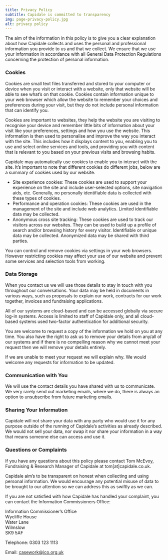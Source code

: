 ```yaml
---
title: Privacy Policy
subtitle: Capidale is committed to transparency
img: page-privacy-policy.jpg
alt: privacy policy
---
```


The aim of the information in this policy is to give you a clear explanation about how Capidale collects and uses the personal and professional information you provide to us and that we collect. We ensure that we use your information in accordance with all General Data Protection Regulations concerning the protection of personal information.

### Cookies

Cookies are small text files transferred and stored to your computer or device when you visit or interact with a website, only that website will be able to see what’s on that cookie. Cookies contain information unique to your web browser which allow the website to remember your choices and preferences during your visit, but they do
not include personal information that can identify you.

Cookies are important to websites, they help the website you are visiting to recognise your device and remember little bits of information about your visit like your preferences, settings and how you use the website. This information is then used to personalise and improve the way you interact with the site. This includes how it displays content to you, enabling you to use and select online services and tools, and providing you with content that is relevant to you based on your previous visits and browsing habits.

Capidale may automatically use cookies to enable you to interact with the site. It’s important to note that different cookies do different jobs, below are a summary of cookies used by our website.

- Site experience cookies: These cookies are used to support your experience on the site and include user-selected options, site navigation aids, etc. Generally, no personally identifiable data is collected with these types of cookies.
- Performance and operation cookies: These cookies are used in the management of the site and include web analytics. Limited identifiable data may be collected.
- Anonymous cross site tracking: These cookies are used to track our visitors across our websites. They can be used to build up a profile of search and/or browsing history for every visitor. Identifiable or unique data may be collected. Anonymized data may be shared with third parties.

You can control and remove cookies via settings in your web browsers. However restricting cookies may affect your use of our website and prevent some services and selection tools from working.

### Data Storage

When you contact us we will use those details to stay in touch with you throughout our conversations. Your data may be held in documents in various ways, such as proposals to explain our work, contracts for our work together, invoices and fundraising applications.

All of our systems are cloud-based and can be accessed globally via secure log-in systems. Access is limited to staff of Capidale only, and all cloud-based systems used two-factor authentication for additional security.

You are welcome to request a copy of the information we hold on you at any time. You also have the right to ask us to remove your details from any/all of our systems and if there is no compelling reason why we cannot meet your request then we will remove your details entirely.

If we are unable to meet your request we will explain why. We would welcome any requests for information to be updated.

### Communication with You

We will use the contact details you have shared with us to communicate. We very rarely send out marketing emails, where we do, there is always an option to unsubscribe from future marketing emails.

### Sharing Your Information

Capidale will not share your data with any party who would use it for any purpose outside of the running of Capidale’s activities as already described. We would not sell your data, nor swap it nor share your information in a way that means someone else can access and use it.

### Questions or Complaints

If you have any questions about this policy please contact Tom McEvoy, Fundraising & Research Manager of Capidale at tom[at]capidale.co.uk.

Capidale aim’s to be transparent on honest when collecting and using personal information. We would encourage any potential misuse of data to be brought to our attention so we can address this as swiftly as we can.

If you are not satisfied with how Capidale has handled your complaint, you can contact the Information Commissioners Office:

Information Commissioner’s Office<br />Wycliffe House<br />Water Lane<br />Wilmslow<br />SK9 5AF

Telephone: 0303 123 1113

Email: casework@ico.org.uk
